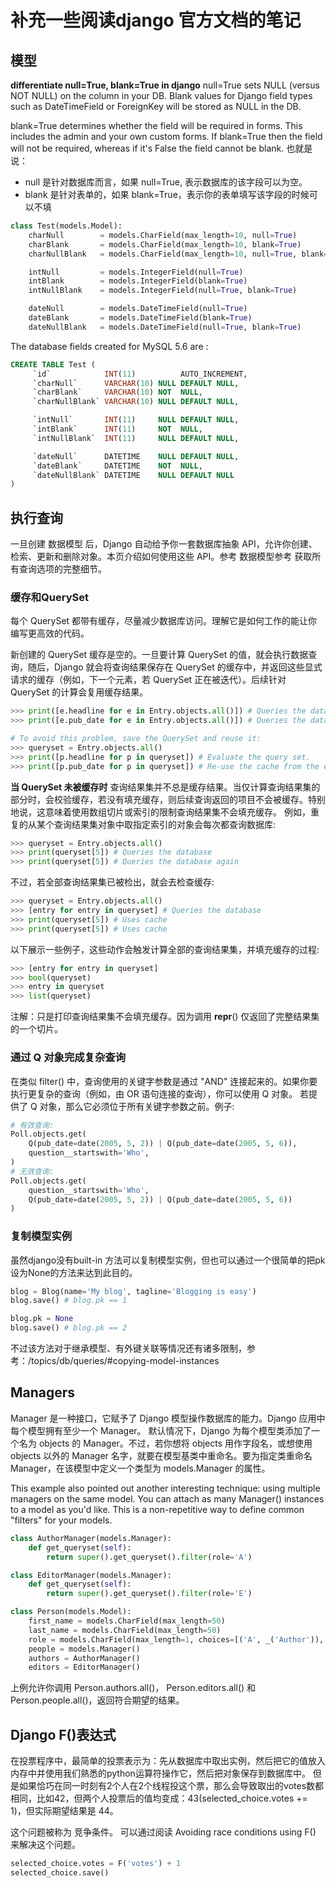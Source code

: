 # 补充一些阅读django 官方文档的笔记

## 模型
**differentiate null=True, blank=True in django**
null=True sets NULL (versus NOT NULL) on the column in your DB. Blank values for Django field types such as DateTimeField or ForeignKey will be stored as NULL in the DB.

blank=True determines whether the field will be required in forms. This includes the admin and your own custom forms. If blank=True then the field will not be required, whereas if it's False the field cannot be blank.
也就是说：
- null 是针对数据库而言，如果 null=True, 表示数据库的该字段可以为空。
- blank 是针对表单的，如果 blank=True，表示你的表单填写该字段的时候可以不填

```Python
class Test(models.Model):
    charNull        = models.CharField(max_length=10, null=True)
    charBlank       = models.CharField(max_length=10, blank=True)
    charNullBlank   = models.CharField(max_length=10, null=True, blank=True)

    intNull         = models.IntegerField(null=True)
    intBlank        = models.IntegerField(blank=True)
    intNullBlank    = models.IntegerField(null=True, blank=True)

    dateNull        = models.DateTimeField(null=True)
    dateBlank       = models.DateTimeField(blank=True)
    dateNullBlank   = models.DateTimeField(null=True, blank=True)   
```

The database fields created for MySQL 5.6 are :

```sql
CREATE TABLE Test (
     `id`            INT(11)          AUTO_INCREMENT,
     `charNull`      VARCHAR(10) NULL DEFAULT NULL,
     `charBlank`     VARCHAR(10) NOT  NULL,
     `charNullBlank` VARCHAR(10) NULL DEFAULT NULL,

     `intNull`       INT(11)     NULL DEFAULT NULL,
     `intBlank`      INT(11)     NOT  NULL,
     `intNullBlank`  INT(11)     NULL DEFAULT NULL,

     `dateNull`      DATETIME    NULL DEFAULT NULL,
     `dateBlank`     DATETIME    NOT  NULL,
     `dateNullBlank` DATETIME    NULL DEFAULT NULL
)
```

## 执行查询
一旦创建 数据模型 后，Django 自动给予你一套数据库抽象 API，允许你创建、检索、更新和删除对象。本页介绍如何使用这些 API。参考 数据模型参考 获取所有查询选项的完整细节。


### 缓存和QuerySet
每个 QuerySet 都带有缓存，尽量减少数据库访问。理解它是如何工作的能让你编写更高效的代码。

新创建的 QuerySet 缓存是空的。一旦要计算 QuerySet 的值，就会执行数据查询，随后，Django 就会将查询结果保存在 QuerySet 的缓存中，并返回这些显式请求的缓存（例如，下一个元素，若 QuerySet 正在被迭代）。后续针对 QuerySet 的计算会复用缓存结果。
```Python
>>> print([e.headline for e in Entry.objects.all()]) # Queries the database
>>> print([e.pub_date for e in Entry.objects.all()]) # Queries the database again

# To avoid this problem, save the QuerySet and reuse it:
>>> queryset = Entry.objects.all()
>>> print([p.headline for p in queryset]) # Evaluate the query set.
>>> print([p.pub_date for p in queryset]) # Re-use the cache from the evaluation.
```

**当 QuerySet 未被缓存时**
查询结果集并不总是缓存结果。当仅计算查询结果集的部分时，会校验缓存，若没有填充缓存，则后续查询返回的项目不会被缓存。特别地说，这意味着使用数组切片或索引的限制查询结果集不会填充缓存。
例如，重复的从某个查询结果集对象中取指定索引的对象会每次都查询数据库:
```Python
>>> queryset = Entry.objects.all()
>>> print(queryset[5]) # Queries the database
>>> print(queryset[5]) # Queries the database again
```

不过，若全部查询结果集已被检出，就会去检查缓存:
```Python
>>> queryset = Entry.objects.all()
>>> [entry for entry in queryset] # Queries the database
>>> print(queryset[5]) # Uses cache
>>> print(queryset[5]) # Uses cache
```

以下展示一些例子，这些动作会触发计算全部的查询结果集，并填充缓存的过程:
```Python
>>> [entry for entry in queryset]
>>> bool(queryset)
>>> entry in queryset
>>> list(queryset)
```

注解：只是打印查询结果集不会填充缓存。因为调用 __repr__() 仅返回了完整结果集的一个切片。

### 通过 Q 对象完成复杂查询
在类似 filter() 中，查询使用的关键字参数是通过 "AND" 连接起来的。如果你要执行更复杂的查询（例如，由 OR 语句连接的查询），你可以使用 Q 对象。
若提供了 Q 对象，那么它必须位于所有关键字参数之前。例子:
```Python
# 有效查询:
Poll.objects.get(
    Q(pub_date=date(2005, 5, 2)) | Q(pub_date=date(2005, 5, 6)),
    question__startswith='Who',
)
# 无效查询:
Poll.objects.get(
    question__startswith='Who',
    Q(pub_date=date(2005, 5, 2)) | Q(pub_date=date(2005, 5, 6))
)
```

### 复制模型实例
虽然django没有built-in 方法可以复制模型实例，但也可以通过一个很简单的把pk设为None的方法来达到此目的。
```Python
blog = Blog(name='My blog', tagline='Blogging is easy')
blog.save() # blog.pk == 1

blog.pk = None
blog.save() # blog.pk == 2
```

不过该方法对于继承模型、有外键关联等情况还有诸多限制，参考：/topics/db/queries/#copying-model-instances

## Managers
Manager 是一种接口，它赋予了 Django 模型操作数据库的能力。Django 应用中每个模型拥有至少一个 Manager。
默认情况下，Django 为每个模型类添加了一个名为 objects 的 Manager。不过，若你想将 objects 用作字段名，或想使用 objects 以外的 Manager 名字，就要在模型基类中重命名。要为指定类重命名 Manager，在该模型中定义一个类型为 models.Manager 的属性。

This example also pointed out another interesting technique: using multiple managers on the same model. You can attach as many Manager() instances to a model as you'd like. This is a non-repetitive way to define common "filters" for your models.

```Python
class AuthorManager(models.Manager):
    def get_queryset(self):
        return super().get_queryset().filter(role='A')

class EditorManager(models.Manager):
    def get_queryset(self):
        return super().get_queryset().filter(role='E')

class Person(models.Model):
    first_name = models.CharField(max_length=50)
    last_name = models.CharField(max_length=50)
    role = models.CharField(max_length=1, choices=[('A', _('Author')), ('E', _('Editor'))]) # 应该是 import gettext_lazy as _
    people = models.Manager()
    authors = AuthorManager()
    editors = EditorManager()
```

上例允许你调用 Person.authors.all()， Person.editors.all() 和 Person.people.all()，返回符合期望的结果。


## Django F()表达式
在投票程序中，最简单的投票表示为：先从数据库中取出实例，然后把它的值放入内存中并使用我们熟悉的python运算符操作它，然后把对象保存到数据库中。
但是如果恰巧在同一时刻有2个人在2个线程投这个票，那么会导致取出的votes数都相同，比如42，但两个人投票后的值均变成：43(selected_choice.votes += 1)，但实际期望结果是 44。

这个问题被称为 竞争条件。 可以通过阅读 Avoiding race conditions using F() 来解决这个问题。
```Python
selected_choice.votes = F('votes') + 1
selected_choice.save()
```

